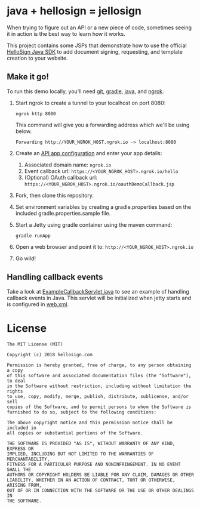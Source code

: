# java + hellosign = jellosign
When trying to figure out an API or a new piece of code, sometimes seeing it in action is the best way to learn how it works.

This project contains some JSPs that demonstrate how to use the official [HelloSign Java SDK](https://github.com/HelloFax/hellosign-java-sdk) to add document signing, requesting, and template creation to your website.

## Make it go!
To run this demo locally, you'll need [git](https://git-scm.com/), [gradle](https://gradle.org/), [java](http://www.oracle.com/technetwork/java/javase/downloads/index.html), and [ngrok](https://ngrok.com/).

1. Start ngrok to create a tunnel to your localhost on port 8080:

    ```
    ngrok http 8080
    ```
    
    This command will give you a forwarding address which we'll be using below.
    
    ```
    Forwarding http://YOUR_NGROK_HOST.ngrok.io -> localhost:8080
    ```

2. Create an [API app configuration](https://www.hellosign.com/oauth/createAppForm) and enter your app details:
    1. Associated domain name: `ngrok.io`
    2. Event callback url: `https://<YOUR_NGROK_HOST>.ngrok.io/hello`
    3. (Optional) OAuth callback url: `https://<YOUR_NGROK_HOST>.ngrok.io/oauthDemoCallback.jsp`

3. Fork, then clone this repository.

4. Set environment variables by creating a gradle.properties based on the included gradle.properties.sample file.

5. Start a Jetty using gradle container using the maven command:

    ```
    gradle runApp
    ```

6. Open a web browser and point it to: `http://<YOUR_NGROK_HOST>.ngrok.io`

7. Go wild!

## Handling callback events
Take a look at  [ExampleCallbackServlet.java](src/main/java/com/hellosign/sdk/callback/ExampleCallbackServlet.java) to see an example of handling callback events in Java. This servlet will be initialized when jetty starts and is configured in [web.xml](src/main/webapp/WEB-INF/web.xml).

# License
```
The MIT License (MIT)

Copyright (c) 2018 hellosign.com

Permission is hereby granted, free of charge, to any person obtaining a copy
of this software and associated documentation files (the "Software"), to deal
in the Software without restriction, including without limitation the rights
to use, copy, modify, merge, publish, distribute, sublicense, and/or sell
copies of the Software, and to permit persons to whom the Software is
furnished to do so, subject to the following conditions:

The above copyright notice and this permission notice shall be included in
all copies or substantial portions of the Software.

THE SOFTWARE IS PROVIDED "AS IS", WITHOUT WARRANTY OF ANY KIND, EXPRESS OR
IMPLIED, INCLUDING BUT NOT LIMITED TO THE WARRANTIES OF MERCHANTABILITY,
FITNESS FOR A PARTICULAR PURPOSE AND NONINFRINGEMENT. IN NO EVENT SHALL THE
AUTHORS OR COPYRIGHT HOLDERS BE LIABLE FOR ANY CLAIM, DAMAGES OR OTHER
LIABILITY, WHETHER IN AN ACTION OF CONTRACT, TORT OR OTHERWISE, ARISING FROM,
OUT OF OR IN CONNECTION WITH THE SOFTWARE OR THE USE OR OTHER DEALINGS IN
THE SOFTWARE.
```

